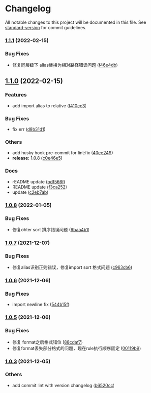# Changelog

All notable changes to this project will be documented in this file. See [standard-version](https://github.com/conventional-changelog/standard-version) for commit guidelines.

### [1.1.1](https://github.com/pipi-1997/prettier-plugin-moka-format/compare/v1.1.0...v1.1.1) (2022-02-15)


### Bug Fixes

* 修复同层级下 alias替换为相对路径错误问题 ([f46e4db](https://github.com/pipi-1997/prettier-plugin-moka-format/commit/f46e4db2153b45b95df799393114bcb9ac37df9a))

## [1.1.0](https://github.com/pipi-1997/prettier-plugin-moka-format/compare/v1.0.8...v1.1.0) (2022-02-15)


### Features

* add import alias to relative ([f410cc3](https://github.com/pipi-1997/prettier-plugin-moka-format/commit/f410cc3574cf6d33038069fec13eb21e3b12ea5f))


### Bug Fixes

* fix err ([d8b31d1](https://github.com/pipi-1997/prettier-plugin-moka-format/commit/d8b31d189316a506b86c8f2504020abd47e1f675))


### Others

* add husky hook pre-commit for lint:fix ([40ee249](https://github.com/pipi-1997/prettier-plugin-moka-format/commit/40ee249610406222497bbe4552fedc647c9e923d))
* **release:** 1.0.8 ([c0e46e5](https://github.com/pipi-1997/prettier-plugin-moka-format/commit/c0e46e53eae63a6865f49401b3c3c1ed4886c3e0))


### Docs

* rEADME update ([bdf566f](https://github.com/pipi-1997/prettier-plugin-moka-format/commit/bdf566f195a70176d32c1f21f7073b5347379976))
* README update ([f3ca252](https://github.com/pipi-1997/prettier-plugin-moka-format/commit/f3ca2528d73dfb71423a6e68e792c2ce06dbd5f7))
* update ([c2eb7ab](https://github.com/pipi-1997/prettier-plugin-moka-format/commit/c2eb7ab5c015745bc4377e621425cf43d8ba5a9b))

### [1.0.8](https://github.com/pipi-1997/prettier-plugin-moka-format/compare/v1.0.7...v1.0.8) (2022-01-05)


### Bug Fixes

* 修复ohter sort 排序错误问题 ([9baa4b1](https://github.com/pipi-1997/prettier-plugin-moka-format/commit/9baa4b1551558e50567a087a10738feb37426312))

### [1.0.7](https://github.com/pipi-1997/prettier-plugin-moka-format/compare/v1.0.6...v1.0.7) (2021-12-07)


### Bug Fixes

* 修复alias识别正则错误，修复import sort 格式问题 ([c963cb6](https://github.com/pipi-1997/prettier-plugin-moka-format/commit/c963cb6d62e3e7b97692f723a2ed6bfc37e95d89))

### [1.0.6](https://github.com/pipi-1997/prettier-plugin-moka-format/compare/v1.0.5...v1.0.6) (2021-12-06)


### Bug Fixes

* import newline fix ([544b15f](https://github.com/pipi-1997/prettier-plugin-moka-format/commit/544b15f8b54c35af6df6f0413700a928f10ec72f))

### [1.0.5](https://github.com/pipi-1997/prettier-plugin-moka-format/compare/v1.0.3...v1.0.5) (2021-12-06)


### Bug Fixes

* 修复 format之后格式错位 ([88cdaf7](https://github.com/pipi-1997/prettier-plugin-moka-format/commit/88cdaf729b82f37a6b9634894157c19cfcc063e7))
* 修复format丢失部分格式的问题，现在rule执行顺序固定 ([00119b9](https://github.com/pipi-1997/prettier-plugin-moka-format/commit/00119b97f7ffc16445b36fd401e03698913f492a))

### [1.0.3](https://github.com/pipi-1997/prettier-plugin-moka-format/compare/v1.0.2...v1.0.3) (2021-12-05)


### Others

* add commit lint with version changelog ([b6520cc](https://github.com/pipi-1997/prettier-plugin-moka-format/commit/b6520cc733b957860083fdc88af700682f7f64f3))
